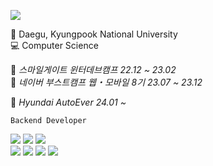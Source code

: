 <a href="" target="_blank"><img src="https://img.shields.io/badge/whipbaek@gmail.com-EA4335?style=flat-square&logo=Gmail&logoColor=white"/></a> <br>

📙 Daegu, Kyungpook National University <br>
💻 Computer Science

📔 <i>스마일게이트 윈터데브캠프 22.12 ~ 23.02</i> <br>
📔 <i>네이버 부스트캠프 웹・모바일 8기 23.07 ~ 23.12 </i>

💼 <i> Hyundai AutoEver 24.01 ~ </i>

`Backend Developer` 

<img src="https://img.shields.io/badge/java-007396?style=for-the-badge&logo=java&logoColor=white"> <img src="https://img.shields.io/badge/spring-6DB33F?style=for-the-badge&logo=spring&logoColor=white"> <img src="https://img.shields.io/badge/springboot-6DB33F?style=for-the-badge&logo=springboot&logoColor=white"> <br>
<img src="https://img.shields.io/badge/mysql-4479A1?style=for-the-badge&logo=mysql&logoColor=white"> <img src="https://img.shields.io/badge/git-F05032?style=for-the-badge&logo=git&logoColor=white"> <img src="https://img.shields.io/badge/github-181717?style=for-the-badge&logo=github&logoColor=white"> <img src="https://img.shields.io/badge/amazonaws-232F3E?style=for-the-badge&logo=amazonaws&logoColor=white">

